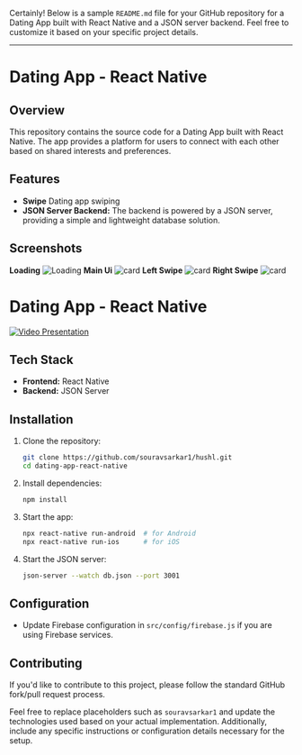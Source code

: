 Certainly! Below is a sample `README.md` file for your GitHub repository for a Dating App built with React Native and a JSON server backend. Feel free to customize it based on your specific project details.

---

# Dating App - React Native

## Overview

This repository contains the source code for a Dating App built with React Native. The app provides a platform for users to connect with each other based on shared interests and preferences.

## Features

- **Swipe** Dating app swiping
- **JSON Server Backend:** The backend is powered by a JSON server, providing a simple and lightweight database solution.

## Screenshots
**Loading**
<img src = "https://i.postimg.cc/pXbq0zFj/aac498af-c9be-4e34-9983-8467d649cd80.jpg" alt = "Loading"/>
**Main Ui**
<img src = "https://i.postimg.cc/v8gG7FrB/974ee569-7f2e-4e3c-9824-397170fdf38a-1.jpg" alt = "card"/>
**Left Swipe**
<img src = "https://i.postimg.cc/y6PyTtsM/49c9ba63-996f-4816-9898-f8b26c280c8e-1.jpg" alt = "card"/>
**Right Swipe**
<img src = "https://i.postimg.cc/PqWw5vqg/3c6e715b-3c63-4a76-af3a-bba41ac82403-1.jpg" alt = "card"/>
# Dating App - React Native

[![Video Presentation](https://img.youtube.com/vi/YOUR_VIDEO_ID/0.jpg)](https://drive.google.com/uc?id=16lFIC5D6ej_0w4Q55py3weoqxYEQne1M)
## Tech Stack

- **Frontend:** React Native
- **Backend:** JSON Server

## Installation

1. Clone the repository:

    ```bash
    git clone https://github.com/souravsarkar1/hushl.git
    cd dating-app-react-native
    ```

2. Install dependencies:

    ```bash
    npm install
    ```

3. Start the app:

    ```bash
    npx react-native run-android  # for Android
    npx react-native run-ios      # for iOS
    ```

4. Start the JSON server:

    ```bash
    json-server --watch db.json --port 3001
    ```

## Configuration

- Update Firebase configuration in `src/config/firebase.js` if you are using Firebase services.

## Contributing

If you'd like to contribute to this project, please follow the standard GitHub fork/pull request process.



Feel free to replace placeholders such as `souravsarkar1` and update the technologies used based on your actual implementation. Additionally, include any specific instructions or configuration details necessary for the setup.
